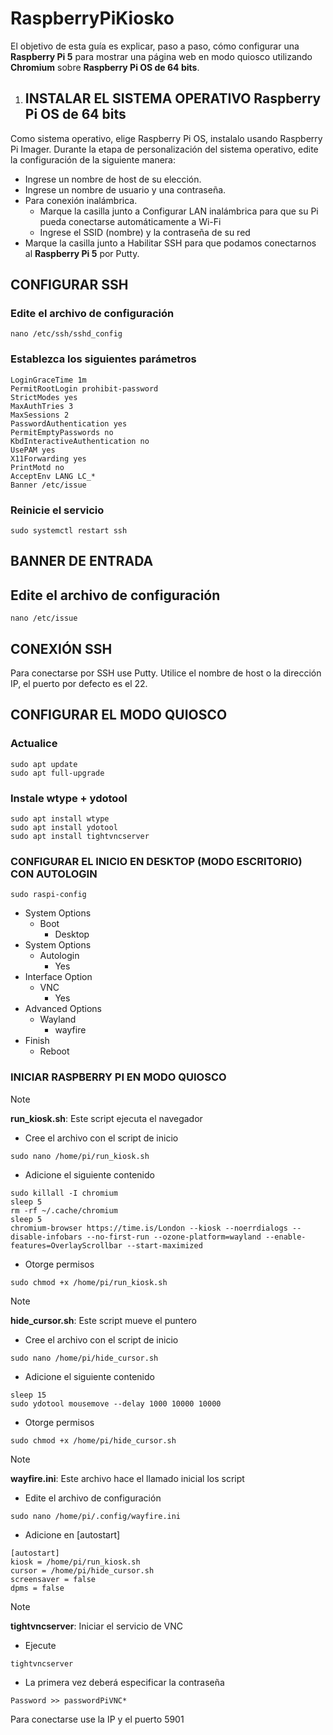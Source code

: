 <!-- 
https://www.raspberrypi.com/tutorials/how-to-use-a-raspberry-pi-in-kiosk-mode/
https://core-electronics.com.au/guides/raspberry-pi-kiosk-mode-setup/
-->

# RaspberryPiKiosko
El objetivo de esta guía es explicar, paso a paso, cómo configurar una **Raspberry Pi 5** para mostrar una página web en modo quiosco utilizando **Chromium** sobre **Raspberry Pi OS de 64 bits**.

1. ## INSTALAR EL SISTEMA OPERATIVO **Raspberry Pi OS de 64 bits**
Como sistema operativo, elige Raspberry Pi OS, instalalo usando Raspberry Pi Imager. Durante la etapa de personalización del sistema operativo, edite la configuración de la siguiente manera:
- Ingrese un nombre de host de su elección. 
- Ingrese un nombre de usuario y una contraseña.
- Para conexión inalámbrica.
	- Marque la casilla junto a Configurar LAN inalámbrica para que su Pi pueda conectarse automáticamente a Wi-Fi
	- Ingrese el SSID (nombre) y la contraseña de su red
- Marque la casilla junto a Habilitar SSH para que podamos conectarnos al **Raspberry Pi 5** por Putty.

## CONFIGURAR SSH

### Edite el archivo de configuración
```
nano /etc/ssh/sshd_config
```

### Establezca los siguientes parámetros
```
LoginGraceTime 1m
PermitRootLogin prohibit-password
StrictModes yes
MaxAuthTries 3
MaxSessions 2
PasswordAuthentication yes
PermitEmptyPasswords no
KbdInteractiveAuthentication no
UsePAM yes
X11Forwarding yes
PrintMotd no
AcceptEnv LANG LC_*
Banner /etc/issue
```

### Reinicie el servicio
```
sudo systemctl restart ssh
```

## BANNER DE ENTRADA

## Edite el archivo de configuración
```
nano /etc/issue
```



## CONEXIÓN SSH
Para conectarse por SSH use Putty. Utilice el nombre de host o la dirección IP, el puerto por defecto es el 22.

## CONFIGURAR EL MODO QUIOSCO

### Actualice
```
sudo apt update
sudo apt full-upgrade
```

### Instale wtype + ydotool
```
sudo apt install wtype
sudo apt install ydotool
sudo apt install tightvncserver
```

### CONFIGURAR EL INICIO EN DESKTOP (MODO ESCRITORIO) CON AUTOLOGIN
```
sudo raspi-config
```
- System Options 
	- Boot
		- Desktop
- System Options 
	- Autologin
		- Yes
- Interface Option 
	- VNC
		- Yes		
- Advanced Options
	- Wayland
		- wayfire
- Finish
	- Reboot
	
### INICIAR RASPBERRY PI EN MODO QUIOSCO

> [!NOTE] 
> **run_kiosk.sh**: Este script ejecuta el navegador

- Cree el archivo con el script de inicio
```
sudo nano /home/pi/run_kiosk.sh
```
- Adicione el siguiente contenido
```
sudo killall -I chromium
sleep 5
rm -rf ~/.cache/chromium
sleep 5
chromium-browser https://time.is/London --kiosk --noerrdialogs --disable-infobars --no-first-run --ozone-platform=wayland --enable-features=OverlayScrollbar --start-maximized
```
- Otorge permisos
```
sudo chmod +x /home/pi/run_kiosk.sh
```
> [!NOTE] 
> **hide_cursor.sh**: Este script mueve el puntero

- Cree el archivo con el script de inicio
```
sudo nano /home/pi/hide_cursor.sh
```
- Adicione el siguiente contenido
```
sleep 15
sudo ydotool mousemove --delay 1000 10000 10000
```
- Otorge permisos
```
sudo chmod +x /home/pi/hide_cursor.sh
```
> [!NOTE] 
> **wayfire.ini**: Este archivo hace el llamado inicial  los script

- Edite el archivo de configuración
```
sudo nano /home/pi/.config/wayfire.ini
```
- Adicione en [autostart]
```
[autostart]
kiosk = /home/pi/run_kiosk.sh
cursor = /home/pi/hide_cursor.sh
screensaver = false
dpms = false
```

> [!NOTE] 
> **tightvncserver**: Iniciar el servicio de VNC

- Ejecute
```
tightvncserver
```
- La primera vez deberá especificar la contraseña
```
Password >> passwordPiVNC*
```
Para conectarse use la IP y el puerto 5901
